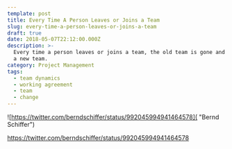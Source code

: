 ```yaml
---
template: post
title: Every Time A Person Leaves or Joins a Team
slug: every-time-a-person-leaves-or-joins-a-team
draft: true
date: 2018-05-07T22:12:00.000Z
description: >-
  Every time a person leaves or joins a team, the old team is gone and there is
  a new team.
category: Project Management
tags:
  - team dynamics
  - working agreement
  - team
  - change
---
```

![https://twitter.com/berndschiffer/status/992045994941464578]( "Bernd Schiffer")

<https://twitter.com/berndschiffer/status/992045994941464578>
